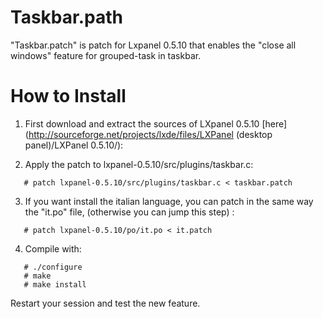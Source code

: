 # Taskbar.path

"Taskbar.patch" is patch for Lxpanel 0.5.10 that enables the "close all windows" 
feature for grouped-task in taskbar.

# How to Install

1. First download and extract the sources of LXpanel 0.5.10 [here](http://sourceforge.net/projects/lxde/files/LXPanel (desktop panel)/LXPanel 0.5.10/):

2. Apply the patch to lxpanel-0.5.10/src/plugins/taskbar.c:
```	
   # patch lxpanel-0.5.10/src/plugins/taskbar.c < taskbar.patch
```
3. If you want install the italian language, you can patch in the same way the "it.po" file,
   (otherwise you can jump this step) :
```
   # patch lxpanel-0.5.10/po/it.po < it.patch
```
4. Compile with:
```
   # ./configure
   # make
   # make install
```
Restart your session and test the new feature.

